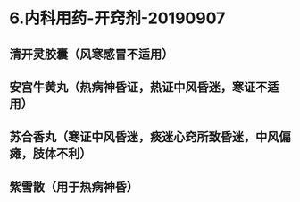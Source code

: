 # 6.内科用药-开窍剂-20190907



<a name="4nh3M"></a>
## 清开灵胶囊（风寒感冒不适用）



<a name="4Hqjx"></a>
## 安宫牛黄丸（热病神昏证，热证中风昏迷，寒证不适用）



<a name="di1h1"></a>
## 苏合香丸（寒证中风昏迷，痰迷心窍所致昏迷，中风偏瘫，肢体不利）


<a name="MqS4Z"></a>
## 紫雪散（用于热病神昏）
